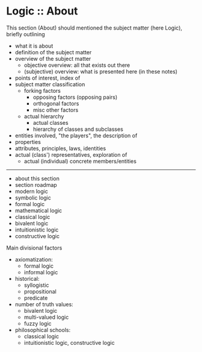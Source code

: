 # Logic :: About

This section (About) should mentioned the subject matter (here Logic), briefly outlining
- what it is about
- definition of the subject matter
- overview of the subject matter
  - objective overview: all that exists out there
  - (subjective) overview: what is presented here (in these notes)
- points of interest, index of
- subject matter classification
  - forking factors
    - opposing factors (opposing pairs)
    - orthogonal factors
    - misc other factors
  - actual hierarchy
    - actual classes
    - hierarchy of classes and subclasses
- entities involved, "the players", the description of
- properties
- attributes, principles, laws, identities
- actual (class') representatives, exploration of
  - actual (individual) concrete members/entities






---

- about this section
- section roadmap
- modern logic
- symbolic logic
- formal logic
- mathematical logic
- classical logic
- bivalent logic
- intuitionistic logic
- constructive logic

Main divisional factors
- axiomatization:
  - formal logic
  - informal logic
- historical:
  - syllogistic
  - propositional
  - predicate
- number of truth values:
  - bivalent logic
  - multi-valued logic
  - fuzzy logic
- philosophical schools:
  - classical logic
  - intuitionistic logic, constructive logic
